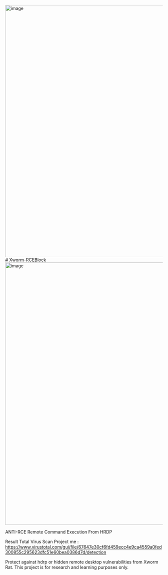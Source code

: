 <img width="1266" height="806" alt="image" src="https://github.com/user-attachments/assets/429b543e-38d3-4fe8-b16a-12c27df7f9d5" /># Xworm-RCEBlock
<img width="1334" height="839" alt="image" src="https://github.com/user-attachments/assets/3e03fe3e-eb13-4c96-ac7c-7b6ec807b902" />

ANTI-RCE Remote Command Execution From HRDP

Result Total Virus Scan Project me : https://www.virustotal.com/gui/file/67647e30cf6fd459ecc4e9ca4559a0fed300855c295623dfc51e60bea0386d7d/detection

Protect against hdrp or hidden remote desktop vulnerabilities from Xworm Rat.
This project is for research and learning purposes only.
